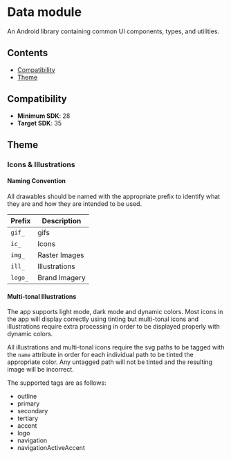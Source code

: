 # Data module

An Android library containing common UI components, types, and utilities.

## Contents

- [Compatibility](#compatibility)
- [Theme](#theme)

## Compatibility

- **Minimum SDK**: 28
- **Target SDK**: 35

## Theme

### Icons & Illustrations

#### Naming Convention

All drawables should be named with the appropriate prefix to identify what they are and how they are intended to be used.

| Prefix  | Description   |
|---------|---------------|
| `gif_`  | gifs          |
| `ic_`   | Icons         |
| `img_`  | Raster Images |
| `ill_`  | Illustrations |
| `logo_` | Brand Imagery |

#### Multi-tonal Illustrations

The app supports light mode, dark mode and dynamic colors. Most icons in the app will display correctly using tinting but multi-tonal icons and illustrations require extra processing in order to be displayed properly with dynamic colors.

All illustrations and multi-tonal icons require the svg paths to be tagged with the `name` attribute in order for each individual path to be tinted the appropriate color. Any untagged path will not be tinted and the resulting image will be incorrect.

The supported tags are as follows:

* outline
* primary
* secondary
* tertiary
* accent
* logo
* navigation
* navigationActiveAccent
